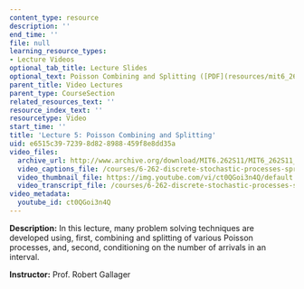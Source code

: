 ```yaml
---
content_type: resource
description: ''
end_time: ''
file: null
learning_resource_types:
- Lecture Videos
optional_tab_title: Lecture Slides
optional_text: Poisson Combining and Splitting ([PDF](resources/mit6_262s11_lec05))
parent_title: Video Lectures
parent_type: CourseSection
related_resources_text: ''
resource_index_text: ''
resourcetype: Video
start_time: ''
title: 'Lecture 5: Poisson Combining and Splitting'
uid: e6515c39-7239-8d82-8988-459f8e8dd35a
video_files:
  archive_url: http://www.archive.org/download/MIT6.262S11/MIT6_262S11_lec05_300k.mp4
  video_captions_file: /courses/6-262-discrete-stochastic-processes-spring-2011/5bcf022efefb5fbd8750491aa56eb7ce_ct0QGoi3n4Q.vtt
  video_thumbnail_file: https://img.youtube.com/vi/ct0QGoi3n4Q/default.jpg
  video_transcript_file: /courses/6-262-discrete-stochastic-processes-spring-2011/ecdf61bc480eb9eebbc9024ea7d15091_ct0QGoi3n4Q.pdf
video_metadata:
  youtube_id: ct0QGoi3n4Q
---
```


**Description:** In this lecture, many problem solving techniques are developed using, first, combining and splitting of various Poisson processes, and, second, conditioning on the number of arrivals in an interval.

**Instructor:** Prof. Robert Gallager